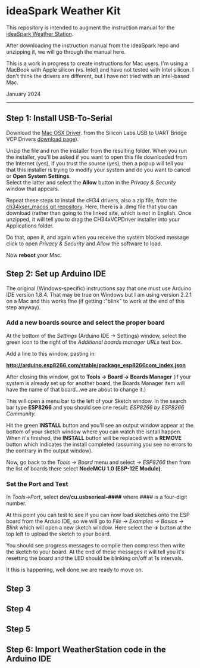 # ideaSpark Weather Kit

This repository is intended to augment the instruction manual for
the [ideaSpark Weather Station](https://gitlab.com/GJKJ/WSK).

After downloading the instruction manual from the ideaSpark repo
and unzipping it, we will go through the manual here.

This is a work in progress to create instructions for Mac users. I'm
using a MacBook with Apple silicon (vs. Intel) and have not tested
with Intel silicon. I don't think the drivers are different, but I
have not tried with an Intel-based Mac.

January 2024

--------------------

## Step 1: Install USB-To-Serial

Download the
[Mac OSX Driver](https://www.silabs.com/documents/public/software/Mac_OSX_VCP_Driver.zip).
from the Silicon Labs USB to UART Bridge VCP Drivers 
[download page](https://www.silabs.com/developers/usb-to-uart-bridge-vcp-drivers?tab=downloads)).

Unzip the file and run the installer from the resulting folder. When you 
run the installer, you'll be asked if you want to open this file downloaded
from the Internet (yes), if you trust the source (yes), then
a popup will tell you that this installer is trying to modify
your system and do you want to cancel or **Open System Settings**.  
Select the latter and select the **Allow** button in the
*Privacy & Security* window that appears.

Repeat these steps to install the cH34 drivers, also a zip
file, from the
[ch34xser_macos git repository](https://github.com/WCHSoftGroup/ch34xser_macos).
 Here, there is a .dmg file that you can download (rather than going to the
linked site, which is not in English. Once unzipped, it will tell you
to drag the CH34xVCPDriver installer into your Applications folder.

Do that, open it,  and again when you receive the system blocked message
click to open *Privacy & Security* and *Allow* the software to load.

Now **reboot** your Mac. 

## Step 2: Set up Arduino IDE

The original (Windows-specific) instructions say that one must use
Arduino IDE version 1.8.4.  That may be true on Windows but I am using
version 2.2.1 on a Mac and this works fine (if getting :"blink" to work
at the end of this step anyway).

### Add a new boards source and select the proper board

At the bottom of the *Settings* (Arduino IDE -> Settings) window,
select the green icon to the right of the
*Additional boards manager URLs* text box.

Add a line to this window, pasting in:

**http://arduino.esp8266.com/stable/package_esp8266com_index.json**

After closing this window, got to **Tools -> Board -> Boards Manager**
(if your system is already set up for another board, the Boards Manager
item will have the name of that board...we are about to change it.)

This will open a menu bar to the left of your Sketch window.
In the search bar type **ESP8266** and you should see one result:
*ESP8266 by ESP8266 Community.*

Hit the green **INSTALL** button and you'll see an output window appear
at the bottom of your sketch window where you can watch the isntall
happen.  When it's finished, the **INSTALL** button will be replaced with
a **REMOVE** button which indicates the install completed (assuming you see
no errors to the contrary in the output window).

Now, go back to the 
*Tools -> Board* menu and select *-> ESP8266* then 
from the list of boards there select **NodeMCU 1.0 (ESP-12E Module)**.

### Set the Port and Test

In *Tools->Port*, select **dev/cu.usbserieal-####** where *####* is a
four-digit number.

At this point you can test to see if you can now load sketches onto
the ESP board from the Arduio IDE, so we will go to 
*File -> Examples -> Basics -> Blink* which will open a new sketch
window.  Here select the **->** button at the top left to upload
the sketch to your board.

You should see progress messages to compile then compress then write
the sketch to your board.  At the end of these messages it will 
tell you it's resetting the board and the LED should be blinking on/off
at 1s intervals.

It this is happening, well done we are ready to move on.



## Step 3

## Step 4

## Step 5

## Step 6: Import WeatherStation code in the Arduino IDE



